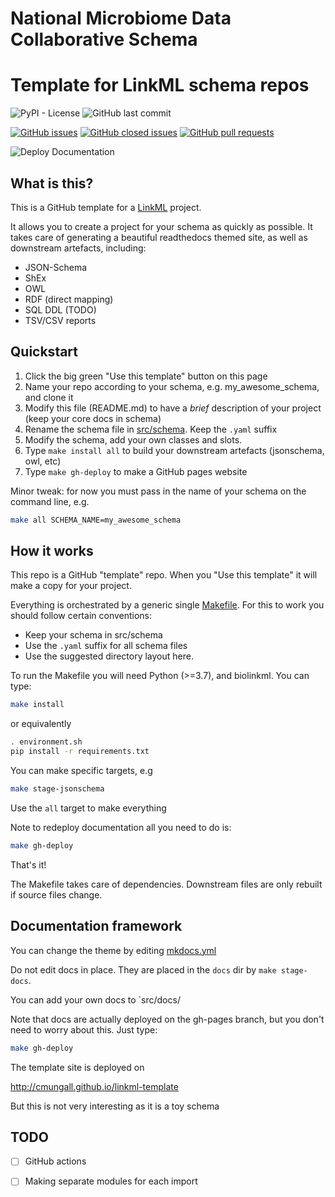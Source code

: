 # National Microbiome Data Collaborative Schema
# Template for LinkML schema repos

![PyPI - License](https://img.shields.io/pypi/l/nmdc-schema)
![GitHub last commit](https://img.shields.io/github/last-commit/microbiomedata/nmdc-schema?branch=main&kill_cache=1)

[![GitHub issues](https://img.shields.io/github/issues/microbiomedata/nmdc-schema?branch=master&kill_cache=1)](https://github.com/microbiomedata/nmdc-schema/issues)
[![GitHub closed issues](https://img.shields.io/github/issues-closed-raw/microbiomedata/nmdc-schema?branch=main&kill_cache=1)](https://github.com/microbiomedata/nmdc-schema/issues?q=is%3Aissue+is%3Aclosed)
[![GitHub pull requests](https://img.shields.io/github/issues-pr-raw/microbiomedata/nmdc-schema?branch=main&kill_cache=1)](https://github.com/microbiomedata/nmdc-schema/pulls)

![Deploy Documentation](https://github.com/microbiomedata/nmdc-schema/workflows/Build%20and%20Deploy%20Static%20Mkdocs%20Documentation/badge.svg?branch=main)

## What is this?
This is a GitHub template for a [LinkML](https://github.com/biolink/biolinkml/) project.

It allows you to create a project for your schema as quickly as
possible. It takes care of generating a beautiful readthedocs themed
site, as well as downstream artefacts, including:

 * JSON-Schema
 * ShEx
 * OWL
 * RDF (direct mapping)
 * SQL DDL (TODO)
 * TSV/CSV reports

## Quickstart

 1. Click the big green "Use this template" button on this page
 2. Name your repo according to your schema, e.g. my_awesome_schema, and clone it
 3. Modify this file (README.md) to have a *brief* description of your project (keep your core docs in schema)
 4. Rename the schema file in [src/schema](src/schema). Keep the `.yaml` suffix
 5. Modify the schema, add your own classes and slots.
 6. Type `make install all` to build your downstream artefacts (jsonschema, owl, etc)
 7. Type `make gh-deploy` to make a GitHub pages website

Minor tweak: for now you must pass in the name of your schema on the command line, e.g.

```bash
make all SCHEMA_NAME=my_awesome_schema
```

## How it works

This repo is a GitHub "template" repo. When you "Use this template" it will make a copy for your project.

Everything is orchestrated by a generic single [Makefile](Makefile). For this to work you should follow certain conventions:

 * Keep your schema in src/schema
 * Use the `.yaml` suffix for all schema files
 * Use the suggested directory layout here.

To run the Makefile you will need Python (>=3.7), and biolinkml. You can type:

```bash
make install
```

or equivalently

```bash
. environment.sh
pip install -r requirements.txt
```

You can make specific targets, e.g

```bash
make stage-jsonschema
```

Use the `all` target to make everything

Note to redeploy documentation all you need to do is:

```bash
make gh-deploy
```

That's it!

The Makefile takes care of dependencies. Downstream files are only rebuilt if source files change.

## Documentation framework

You can change the theme by editing [mkdocs.yml](mkdocs.yml)

Do not edit docs in place. They are placed in the `docs` dir by `make stage-docs`.

You can add your own docs to `src/docs/

Note that docs are actually deployed on the gh-pages branch, but you don't need to worry about this. Just type:

```bash
make gh-deploy
```

The template site is deployed on

http://cmungall.github.io/linkml-template

But this is not very interesting as it is a toy schema

## TODO

 - [ ] GitHub actions
 - [ ] Making separate modules for each import

